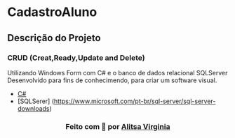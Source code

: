 # CadastroAluno

## Descrição do Projeto

### CRUD (Creat,Ready,Update and Delete) 

<p>Utilizando Windows Form com C# e o banco de dados relacional SQLServer Desenvolvido para fins de conhecimendo,
para criar um software visual.</p>

- [C#](https://docs.microsoft.com/pt-br/dotnet/csharp/)
- [SQLSerer] (https://www.microsoft.com/pt-br/sql-server/sql-server-downloads)

<h3 align="center">
Feito com 💜 por 
<a href="https://www.linkedin.com/in/alitsavirginia/">Alitsa Virginia</a>






 
